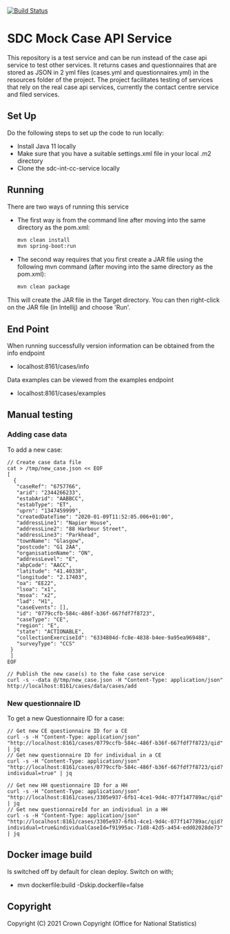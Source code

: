 [![Build Status](https://travis-ci.com/ONSdigital/sdc-int-mock-case-service.svg?branch=master)](https://travis-ci.com/ONSdigital/sdc-int-mock-case-service)


# SDC Mock Case API Service
This repository is a test service and can be run instead of the case api service to test other services. It returns cases and questionnaires that are stored as JSON in 2 yml files 
(cases.yml and questionnaires.yml) in the resources folder of the project. The project facilitates testing of services that rely on the real case api services, currently the contact centre service and filed services. 

## Set Up
Do the following steps to set up the code to run locally:
* Install Java 11 locally
* Make sure that you have a suitable settings.xml file in your local .m2 directory
* Clone the sdc-int-cc-service locally

## Running

There are two ways of running this service

* The first way is from the command line after moving into the same directory as the pom.xml:
    ```bash
    mvn clean install
    mvn spring-boot:run
    ```
* The second way requires that you first create a JAR file using the following mvn command (after moving into the same directory as the pom.xml):
    ```bash
    mvn clean package
    ```
This will create the JAR file in the Target directory. You can then right-click on the JAR file (in Intellij) and choose 'Run'.

## End Point

When running successfully version information can be obtained from the info endpoint
    
* localhost:8161/cases/info

Data examples can be viewed from the examples endpoint

* localhost:8161/cases/examples

## Manual testing

### Adding case data

To add a new case:

    // Create case data file
    cat > /tmp/new_case.json << EOF
    [
      {
       "caseRef": "6757766",
       "arid": "2344266233",
       "estabArid": "AABBCC",
       "estabType": "ET",
       "uprn": "1347459999",
       "createdDateTime": "2020-01-09T11:52:05.006+01:00",
       "addressLine1": "Napier House",
       "addressLine2": "88 Harbour Street",
       "addressLine3": "Parkhead",
       "townName": "Glasgow",
       "postcode": "G1 2AA",
       "organisationName": "ON",
       "addressLevel": "E",
       "abpCode": "AACC",
       "latitude": "41.40338",
       "longitude": "2.17403",
       "oa": "EE22",
       "lsoa": "x1",
       "msoa": "x2",
       "lad": "H1",
       "caseEvents": [],
       "id": "0779ccfb-584c-486f-b36f-667fdf7f8723",
       "caseType": "CE",
       "region": "E",
       "state": "ACTIONABLE",
       "collectionExerciseId": "6334804d-fc8e-4838-b4ee-9a95ea969488",
       "surveyType": "CCS"
     }
     ]
    EOF
    
    // Publish the new case(s) to the fake case service
    curl -s --data @/tmp/new_case.json -H "Content-Type: application/json" http://localhost:8161/cases/data/cases/add


### New questionnaire ID

To get a new Questionnaire ID for a case:
    
    // Get new CE questionnaire ID for a CE
    curl -s -H "Content-Type: application/json" "http://localhost:8161/cases/0779ccfb-584c-486f-b36f-667fdf7f8723/qid" | jq
    // Get new questionnaire ID for individual in a CE
    curl -s -H "Content-Type: application/json" "http://localhost:8161/cases/0779ccfb-584c-486f-b36f-667fdf7f8723/qid?individual=true" | jq

    // Get new HH questionnaire ID for a HH
    curl -s -H "Content-Type: application/json" "http://localhost:8161/cases/3305e937-6fb1-4ce1-9d4c-077f147789ac/qid" | jq
    // Get new questionnaireId for an individual in a HH
    curl -s -H "Content-Type: application/json" "http://localhost:8161/cases/3305e937-6fb1-4ce1-9d4c-077f147789ac/qid?individual=true&individualCaseId=f91995ac-71d8-42d5-a454-edd02028de73" | jq


## Docker image build
Is switched off by default for clean deploy. Switch on with;

* mvn dockerfile:build -Dskip.dockerfile=false

    
## Copyright
Copyright (C) 2021 Crown Copyright (Office for National Statistics)

